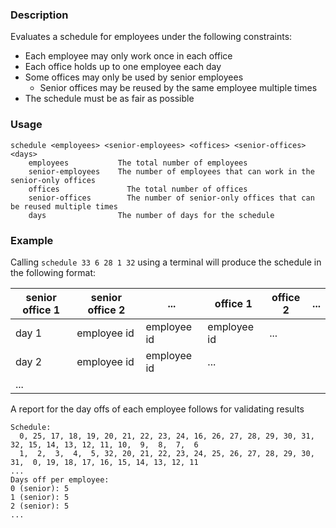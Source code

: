 ### Description

Evaluates a schedule for employees under the following constraints:

- Each employee may only work once in each office
- Each office holds up to one employee each day
- Some offices may only be used by senior employees
    - Senior offices may be reused by the same employee multiple times
- The schedule must be as fair as possible

### Usage

```
schedule <employees> <senior-employees> <offices> <senior-offices> <days>
    employees           The total number of employees
    senior-employees    The number of employees that can work in the senior-only offices
    offices               The total number of offices
    senior-offices        The number of senior-only offices that can be reused multiple times
    days                The number of days for the schedule
```

### Example

Calling `schedule 33 6 28 1 32` using a terminal will produce the schedule in the following format:

|senior office 1|senior office 2| ... |office 1|office 2|...|
|---|---|---|---|---|---|
|day 1|employee id|employee id|employee id|...||
|day 2|employee id|employee id|...|||
|...||||||

A report for the day offs of each employee follows for validating results

```
Schedule: 
  0, 25, 17, 18, 19, 20, 21, 22, 23, 24, 16, 26, 27, 28, 29, 30, 31, 32, 15, 14, 13, 12, 11, 10,  9,  8,  7,  6
  1,  2,  3,  4,  5, 32, 20, 21, 22, 23, 24, 25, 26, 27, 28, 29, 30, 31,  0, 19, 18, 17, 16, 15, 14, 13, 12, 11
...
Days off per employee:
0 (senior): 5
1 (senior): 5
2 (senior): 5
...
```
